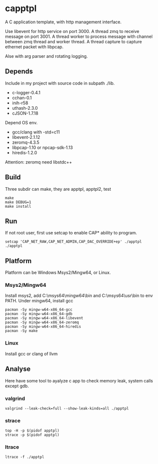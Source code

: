 # capptpl

A C application template, with http management interface.

Use libevent for http service on port 3000.
A thread zmq to receive message on port 3001.
A thread worker to process message with channel between zmq thread and worker thread.
A thread capture to capture ethernet packet with libpcap.

Alse with arg parser and rotating logging.

## Depends

Include in my project with source code in subpath ./lib. 
- c-logger-0.4.1
- cchan-0.1
- inih-r58
- uthash-2.3.0
- cJSON-1.7.18

Depend OS env.
- gcc/clang with -std=c11
- libevent-2.1.12
- zeromq-4.3.5
- libpcap-1.10 or npcap-sdk-1.13
- hiredis-1.2.0

Attention: zeromq need libstdc++

## Build

Three subdir can make, they are apptpl, apptpl2, test

```
make
make DEBUG=1
make install
```

## Run

If not root user, first use setcap to enable CAP* ability to program.

```
setcap 'CAP_NET_RAW,CAP_NET_ADMIN,CAP_DAC_OVERRIDE+ep' ./apptpl
./apptpl
```

## Platform

Platform can be Windows Msys2/Mingw64, or Linux.

### Msys2/Mingw64

Install msys2, add C:\msys64\mingw64\bin and C:\msys64\usr\bin to env PATH.
Under mingw64, install gcc

```
pacman -Sy mingw-w64-x86_64-gcc
pacman -Sy mingw-w64-x86_64-gdb
pacman -Sy mingw-w64-x86_64-libevent
pacman -Sy mingw-w64-x86_64-zeromq
pacman -Sy mingw-w64-x86_64-hiredis
pacman -Sy make
```

### Linux

Install gcc or clang of llvm


## Analyse

Here have some tool to ayalyze c app to check memory leak, system calls except gdb.

### valgrind

```
valgrind --leak-check=full --show-leak-kinds=all ./apptpl
```

### strace

```
top -H -p $(pidof apptpl)
strace -p $(pidof apptpl)
```

### ltrace

```
ltrace -f ./apptpl
```
